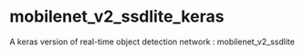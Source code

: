 # mobilenet_v2_ssdlite_keras
A keras version of real-time object detection network : mobilenet_v2_ssdlite
